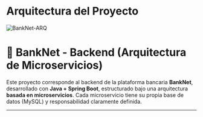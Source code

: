 # Arquitectura del Proyecto

![BankNet-ARQ](https://github.com/user-attachments/assets/3d569a5e-305d-4d88-86aa-58642b5771ed)

# 🏦 BankNet - Backend (Arquitectura de Microservicios)

Este proyecto corresponde al backend de la plataforma bancaria **BankNet**, desarrollado con **Java + Spring Boot**, estructurado bajo una arquitectura **basada en microservicios**. Cada microservicio tiene su propia base de datos (MySQL) y responsabilidad claramente definida.

---
